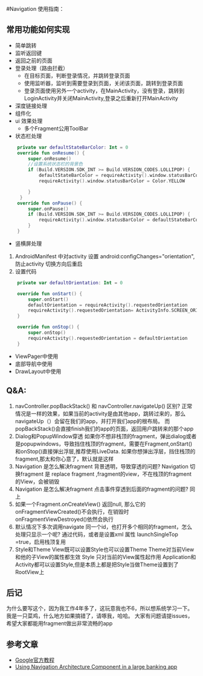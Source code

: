 #Navigation 使用指南：

## 常用功能如何实现
- 简单跳转
- 监听返回键
- 返回之前的页面
- 登录处理（路由拦截）
    * 在目标页面，判断登录情况，并跳转登录页面
    * 使用监听器，监听到需要登录到页面，关闭该页面，跳转到登录页面
    * 登录页面使用另外一个activity，在MainActivity，没有登录，跳转到LoginActivity并关闭MainActivity,登录之后重新打开MainActivity
- 深度链接处理
- 组件化
- ui 效果处理
    * 多个Fragment公用ToolBar
- 状态栏处理
```kotlin
    private var defaultStateBarColor: Int = 0 
    override fun onResume() {
        super.onResume()
        //设置系统状态栏的背景色
        if (Build.VERSION.SDK_INT >= Build.VERSION_CODES.LOLLIPOP) {
            defaultStateBarColor = requireActivity().window.statusBarColor
            requireActivity().window.statusBarColor = Color.YELLOW

        }
     }
    override fun onPause() {
        super.onPause()
        if (Build.VERSION.SDK_INT >= Build.VERSION_CODES.LOLLIPOP) {
            requireActivity().window.statusBarColor = defaultStateBarColor
        }
    }
```
- 竖横屏处理
1. AndroidManifest 中对activity 设置  android:configChanges="orientation",防止activity 切换方向后重启
2. 设置代码
```kotlin
    private var defaultOrientation: Int = 0

    override fun onStart() {
        super.onStart()
        defaultOrientation = requireActivity().requestedOrientation
        requireActivity().requestedOrientation= ActivityInfo.SCREEN_ORIENTATION_LANDSCAPE
    }

    override fun onStop() {
        super.onStop()
        requireActivity().requestedOrientation = defaultOrientation
    }
```
- ViewPager中使用
- 底部导航中使用
- DrawLayout中使用

## Q&A:
1.   navController.popBackStack() 和 navController.navigateUp() 区别?
正常情况是一样的效果，如果当前的activity是由其他app，跳转过来的，那么navigateUp（）会留在我们的app，并打开我们app的根布局。
而popBackStack()会直接finish我们的app的页面，返回用户跳转来的那个app
2. Dialog和PopupWindow穿透
如果你不想非栈顶的fragment，弹出dialog或者是popupwindows，导致挡住栈顶的fragment，需要在Fragment,onStart()和onStop()直接弹出浮层,推荐使用LiveData.
如果你想弹出浮层，挡住栈顶的fragment,那太和你心意了，默认就是这样
3. Navigation 是怎么解决fragment 背景透明，导致穿透的问题?
Navigation 切换fragment 是 replace fragment ,fragment的view，不在栈顶的fragment的View，会被销毁
4. Navigation 是怎么解决fragment 点击事件穿透到后面的fragment的问题?
同上
5. 如果一个Fragment.onCreateView() 返回null,
那么它的onFragmentViewCreated()不会执行，在销毁时onFragmentViewDestroyed()依然会执行
6. 默认情况下多次调用navigate 同一个id，也打开多个相同的fragment，怎么处理只显示一个呢?
通过代码，或者是设置xml 属性 launchSingleTop =true，启用栈顶复用
7. Style和Theme
View既可以设置Style也可以设置Theme
Theme对当前View和他的子View的属性都生效
Style 只对当前的View属性起作用
Application和Activity都可以设置Style,但是本质上都是把Style当做Theme设置到了RootView上
## 后记
为什么要写这个，因为我工作4年多了，这玩意我也不6，所以想系统学习一下。
我是一只菜鸡，什么地方如果搞错了，请啄我，哈哈。
大家有问题请提issues，希望大家都能用fragment做出非常流畅的app

## 参考文章
- [Google官方教程](https://developer.android.com/guide/navigation/navigation-getting-started)
- [Using Navigation Architecture Component in a large banking app](https://medium.com/google-developer-experts/using-navigation-architecture-component-in-a-large-banking-app-ac84936a42c2)